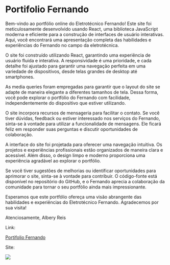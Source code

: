 # Portifolio Fernando

Bem-vindo ao portfólio online do Eletrotécnico Fernando! Este site foi meticulosamente desenvolvido usando React, uma biblioteca JavaScript moderna e eficiente para a construção de interfaces de usuário interativas. Aqui, você encontrará uma apresentação completa das habilidades e experiências do Fernando no campo da eletrotécnica.

O site foi construído utilizando React, garantindo uma experiência de usuário fluida e interativa. A responsividade é uma prioridade, e cada detalhe foi ajustado para garantir uma navegação perfeita em uma variedade de dispositivos, desde telas grandes de desktop até smartphones.

As media queries foram empregadas para garantir que o layout do site se adapte de maneira elegante a diferentes tamanhos de tela. Dessa forma, você pode explorar o portfólio do Fernando com facilidade, independentemente do dispositivo que estiver utilizando.

O site incorpora recursos de mensageria para facilitar o contato. Se você tiver dúvidas, feedback ou estiver interessado nos serviços do Fernando, sinta-se à vontade para utilizar a funcionalidade de mensagens. Ele ficará feliz em responder suas perguntas e discutir oportunidades de colaboração.

A interface do site foi projetada para oferecer uma navegação intuitiva. Os projetos e experiências profissionais estão organizados de maneira clara e acessível. Além disso, o design limpo e moderno proporciona uma experiência agradável ao explorar o portfólio.

Se você tiver sugestões de melhorias ou identificar oportunidades para aprimorar o site, sinta-se à vontade para contribuir. O código-fonte está disponível no repositório do GitHub, e o Fernando aprecia a colaboração da comunidade para tornar o seu portfólio ainda mais impressionante.

Esperamos que este portfólio ofereça uma visão abrangente das habilidades e experiências do Eletrotécnico Fernando. Agradecemos por sua visita!

Atenciosamente,
Albery Reis

Link:

[Portifolio Fernando](https://potifolio-fernando.vercel.app/)

Site:

![](https://github.com/alberyReis/portifolio_pessoal/blob/master/assets/img/portifolio_fernando.png)

